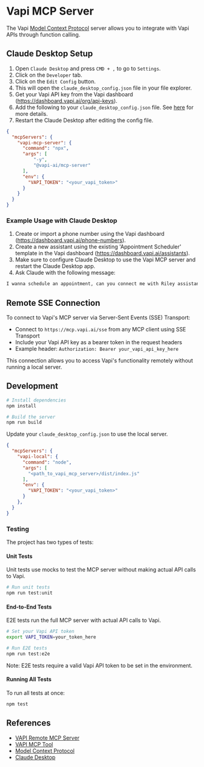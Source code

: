 # Vapi MCP Server

The Vapi [Model Context Protocol](https://modelcontextprotocol.com/) server allows you to integrate with Vapi APIs through function calling.

## Claude Desktop Setup

1. Open `Claude Desktop` and press `CMD + ,` to go to `Settings`.
2. Click on the `Developer` tab.
3. Click on the `Edit Config` button.
4. This will open the `claude_desktop_config.json` file in your file explorer.
5. Get your Vapi API key from the Vapi dashboard (<https://dashboard.vapi.ai/org/api-keys>).
6. Add the following to your `claude_desktop_config.json` file. See [here](https://modelcontextprotocol.io/quickstart/user) for more details.
7. Restart the Claude Desktop after editing the config file.

```json
{
  "mcpServers": {
    "vapi-mcp-server": {
      "command": "npx",
      "args": [
          "-y",
          "@vapi-ai/mcp-server"
      ],
      "env": {
        "VAPI_TOKEN": "<your_vapi_token>"
      }
    }
  }
}

```

### Example Usage with Claude Desktop

1. Create or import a phone number using the Vapi dashboard (<https://dashboard.vapi.ai/phone-numbers>).
2. Create a new assistant using the existing 'Appointment Scheduler' template in the Vapi dashboard (<https://dashboard.vapi.ai/assistants>).
3. Make sure to configure Claude Desktop to use the Vapi MCP server and restart the Claude Desktop app.
4. Ask Claude with the following message:

```md
I wanna schedule an appointment, can you connect me with Riley assistant using my phone number +1234567890?
```

## Remote SSE Connection

To connect to Vapi's MCP server via Server-Sent Events (SSE) Transport:

- Connect to `https://mcp.vapi.ai/sse` from any MCP client using SSE Transport
- Include your Vapi API key as a bearer token in the request headers
- Example header: `Authorization: Bearer your_vapi_api_key_here`

This connection allows you to access Vapi's functionality remotely without running a local server.

## Development

```bash
# Install dependencies
npm install

# Build the server
npm run build
```

Update your `claude_desktop_config.json` to use the local server.

```json
{
  "mcpServers": {
    "vapi-local": {
      "command": "node",
      "args": [
        "<path_to_vapi_mcp_server>/dist/index.js"
      ],
      "env": {
        "VAPI_TOKEN": "<your_vapi_token>"
      }
    },
  }
}
```

### Testing

The project has two types of tests:

#### Unit Tests

Unit tests use mocks to test the MCP server without making actual API calls to Vapi.

```bash
# Run unit tests
npm run test:unit
```

#### End-to-End Tests

E2E tests run the full MCP server with actual API calls to Vapi.

```bash
# Set your Vapi API token
export VAPI_TOKEN=your_token_here

# Run E2E tests
npm run test:e2e
```

Note: E2E tests require a valid Vapi API token to be set in the environment.

#### Running All Tests

To run all tests at once:

```bash
npm test
```

## References

- [VAPI Remote MCP Server](https://mcp.vapi.ai/)
- [VAPI MCP Tool](https://docs.vapi.ai/tools/mcp)
- [Model Context Protocol](https://modelcontextprotocol.com/)
- [Claude Desktop](https://modelcontextprotocol.io/quickstart/user)
